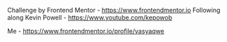 Challenge by Frontend Mentor - https://www.frontendmentor.io
Following along Kevin Powell - https://www.youtube.com/kepowob

Me - https://www.frontendmentor.io/profile/vasyaqwe
